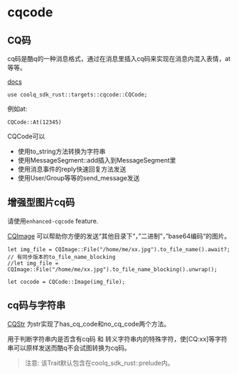 # cqcode

## CQ码

cq码是酷q的一种消息格式，通过在消息里插入cq码来实现在消息内混入表情，at等等。

[docs](https://docs.rs/coolq-sdk-rust/latest/coolq_sdk_rust/targets/cqcode/enum.CQCode.html)

`use coolq_sdk_rust::targets::cqcode::CQCode;`

例如at:

```text
CQCode::At(12345)
```

CQCode可以

* 使用to\_string方法转换为字符串
* 使用MessageSegment::add插入到MessageSegment里
* 使用消息事件的reply快速回复方法发送
* 使用User/Group等等的send\_message发送

## 增强型图片cq码

请使用`enhanced-cqcode` feature.

[CQImage](https://docs.rs/coolq-sdk-rust/latest/coolq_sdk_rust/targets/cqcode/enum.CQImage.html) 可以帮助你方便的发送“其他目录下“，”二进制”，”base64编码“的图片。

```text
let img_file = CQImage::File("/home/me/xx.jpg").to_file_name().await?;
// 有同步版本的to_file_name_blocking
//let img_file = CQImage::File("/home/me/xx.jpg").to_file_name_blocking().unwrap();

let cocode = CQCode::Image(img_file);
```

## cq码与字符串

[CQStr](https://docs.rs/coolq-sdk-rust/latest/coolq_sdk_rust/targets/cqcode/trait.CQStr.html) 为str实现了has\_cq\_code和no\_cq\_code两个方法。

用于判断字符串内是否含有cq码 和 转义字符串内的特殊字符，使\[CQ:xx\]等字符串可以原样发送而酷q不会试图转换为cq码。

> 注意: 该Trait默认包含在coolq\_sdk\_rust::prelude内。

